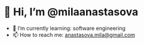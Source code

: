 # 👋 Hi, I’m @milaanastasova
- 🌱 I’m currently learning: software engineering
- 📫 How to reach me: anastasova.mila@gmail.com
